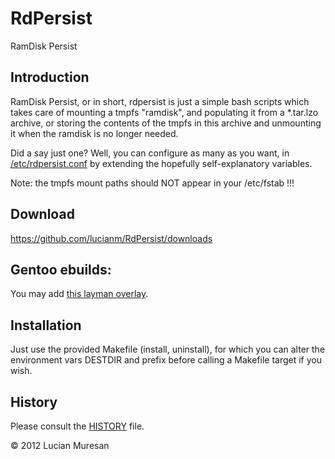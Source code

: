 RdPersist
==============

RamDisk Persist


Introduction
------------

RamDisk Persist, or in short, rdpersist is just a simple bash scripts which
takes care of mounting a tmpfs "ramdisk", and populating it from a
*.tar.lzo archive, or storing the contents of the tmpfs in this archive and
unmounting it when the ramdisk is no longer needed.

Did a say just one? Well, you can configure as many as you want, in
[/etc/rdpersist.conf](https://github.com/lucianm/RdPersist/raw/master/rdpersist.conf)
by extending the hopefully self-explanatory variables.

Note: the tmpfs mount paths should NOT appear in your /etc/fstab !!!

Download
--------

https://github.com/lucianm/RdPersist/downloads


Gentoo ebuilds:
-----------------------------------------------------

You may add [this layman overlay](https://github.com/lucianm/gen2ovl-googoo2).


Installation
------------

Just use the provided Makefile (install, uninstall), for which you can alter the
environment vars DESTDIR and prefix before calling a Makefile target if you wish.


History
-------

Please consult the [HISTORY](https://github.com/lucianm/RdPersist/raw/master/HISTORY)
file.

&copy; 2012 Lucian Muresan
